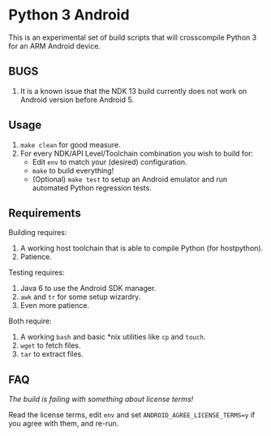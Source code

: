 Python 3 Android
================

This is an experimental set of build scripts that will crosscompile Python 3 for an ARM Android device.

BUGS
------
1. It is a known issue that the NDK 13 build currently does not work on Android version before Android 5.

Usage
------

1. `make clean` for good measure.
2. For every NDK/API Level/Toolchain combination you wish to build for:
   * Edit `env` to match your (desired) configuration.
   * `make` to build everything!
   * (Optional) `make test` to setup an Android emulator and run automated Python regression tests.

Requirements
------------

Building requires:

1. A working host toolchain that is able to compile Python (for hostpython).
2. Patience.

Testing requires:

1. Java 6 to use the Android SDK manager.
2. `awk` and `tr` for some setup wizardry.
3. Even more patience.

Both require:

1. A working `bash` and basic *nix utilities like `cp` and `touch`.
2. `wget` to fetch files.
2. `tar` to extract files.

FAQ
---

*The build is failing with something about license terms!*

Read the license terms, edit `env` and set `ANDROID_AGREE_LICENSE_TERMS=y` if you agree with them, and re-run.
